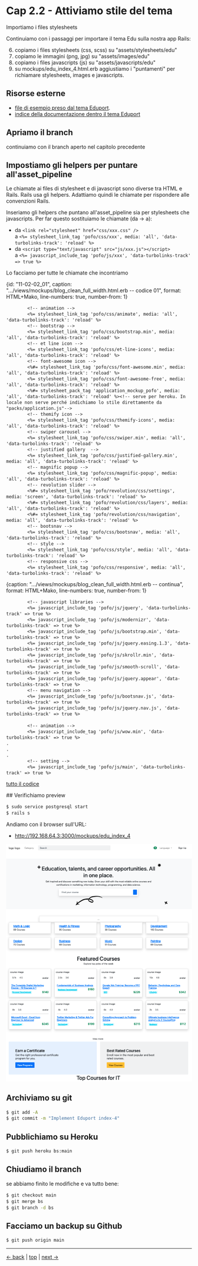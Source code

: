 # <a name="top"></a> Cap 2.2 - Attiviamo stile del tema

Importiamo i files stylesheets

Continuiamo con i passaggi per importare il tema Edu sulla nostra app Rails:

6. copiamo i files stylesheets (css, scss) su "assets/stylesheets/edu"
7. copiamo le immagini (png, jpg) su "assets/images/edu"
8. copiamo i files javascripts (js) su "assets/javascripts/edu"
9. su mockups/edu_index_4.html.erb aggiustiamo i "puntamenti" per richiamare stylesheets, images e javascripts.



## Risorse esterne

- [file di esempio preso dal tema Eduport](file:///Users/FB/eduport_v1.2.0/template/index-4.html).
- [indice della documentazione dentro il tema Eduport](file:///Users/FB/eduport_v1.2.0/template/docs/index.html)



## Apriamo il branch

continuiamo con il branch aperto nel capitolo precedente



## Impostiamo gli helpers per puntare all'asset_pipeline

Le chiamate ai files di stylesheet e di javascript sono diverse tra HTML e Rails. Rails usa gli helpers. Adattiamo quindi le chiamate per rispondere alle convenzioni Rails.

Inseriamo gli helpers che puntano all'asset_pipeline sia per stylesheets che javascripts.
Per far questo sostituiamo le chiamate (da -> a):

- da `<link rel="stylesheet" href="css/xxx.css" />` <br/>
  a  `<%= stylesheet_link_tag 'pofo/css/xxx', media: 'all', 'data-turbolinks-track': 'reload' %>`
- da `<script type="text/javascript" src="js/xxx.js"></script>`  <br/>
  a  `<%= javascript_include_tag 'pofo/js/xxx', 'data-turbolinks-track' => true %>`

Lo facciamo per tutte le chiamate che incontriamo

{id: "11-02-02_01", caption: ".../views/mockups/blog_clean_full_width.html.erb -- codice 01", format: HTML+Mako, line-numbers: true, number-from: 1}
```
        <!-- animation -->
        <%= stylesheet_link_tag 'pofo/css/animate', media: 'all', 'data-turbolinks-track': 'reload' %>
        <!-- bootstrap -->
        <%= stylesheet_link_tag 'pofo/css/bootstrap.min', media: 'all', 'data-turbolinks-track': 'reload' %>
        <!-- et line icon --> 
        <%= stylesheet_link_tag 'pofo/css/et-line-icons', media: 'all', 'data-turbolinks-track': 'reload' %>
        <!-- font-awesome icon -->
        <%#= stylesheet_link_tag 'pofo/css/font-awesome.min', media: 'all', 'data-turbolinks-track': 'reload' %>
        <%= stylesheet_link_tag 'pofo/css/font-awesome-free', media: 'all', 'data-turbolinks-track': 'reload' %>
        <%#= stylesheet_pack_tag 'application_mockup_pofo', media: 'all', 'data-turbolinks-track': 'reload' %><!-- serve per heroku. In locale non serve perché indichiamo lo stile direttamente da "packs/application.js"-->
        <!-- themify icon -->
        <%= stylesheet_link_tag 'pofo/css/themify-icons', media: 'all', 'data-turbolinks-track': 'reload' %>
        <!-- swiper carousel -->
        <%= stylesheet_link_tag 'pofo/css/swiper.min', media: 'all', 'data-turbolinks-track': 'reload' %>
        <!-- justified gallery  -->
        <%= stylesheet_link_tag 'pofo/css/justified-gallery.min', media: 'all', 'data-turbolinks-track': 'reload' %>
        <!-- magnific popup -->
        <%= stylesheet_link_tag 'pofo/css/magnific-popup', media: 'all', 'data-turbolinks-track': 'reload' %>
        <!-- revolution slider -->
        <%#= stylesheet_link_tag 'pofo/revolution/css/settings', media: 'screen', 'data-turbolinks-track': 'reload' %>
        <%#= stylesheet_link_tag 'pofo/revolution/css/layers', media: 'all', 'data-turbolinks-track': 'reload' %>
        <%#= stylesheet_link_tag 'pofo/revolution/css/navigation', media: 'all', 'data-turbolinks-track': 'reload' %>
        <!-- bootsnav -->
        <%= stylesheet_link_tag 'pofo/css/bootsnav', media: 'all', 'data-turbolinks-track': 'reload' %>
        <!-- style -->
        <%= stylesheet_link_tag 'pofo/css/style', media: 'all', 'data-turbolinks-track': 'reload' %>
        <!-- responsive css -->
        <%= stylesheet_link_tag 'pofo/css/responsive', media: 'all', 'data-turbolinks-track': 'reload' %>
```


{caption: ".../views/mockups/blog_clean_full_width.html.erb -- continua", format: HTML+Mako, line-numbers: true, number-from: 1}
```
        <!-- javascript libraries -->
        <%= javascript_include_tag 'pofo/js/jquery', 'data-turbolinks-track' => true %>
        <%= javascript_include_tag 'pofo/js/modernizr', 'data-turbolinks-track' => true %>
        <%= javascript_include_tag 'pofo/js/bootstrap.min', 'data-turbolinks-track' => true %>
        <%= javascript_include_tag 'pofo/js/jquery.easing.1.3', 'data-turbolinks-track' => true %>
        <%= javascript_include_tag 'pofo/js/skrollr.min', 'data-turbolinks-track' => true %>
        <%= javascript_include_tag 'pofo/js/smooth-scroll', 'data-turbolinks-track' => true %>
        <%= javascript_include_tag 'pofo/js/jquery.appear', 'data-turbolinks-track' => true %>
        <!-- menu navigation -->
        <%= javascript_include_tag 'pofo/js/bootsnav.js', 'data-turbolinks-track' => true %>
        <%= javascript_include_tag 'pofo/js/jquery.nav.js', 'data-turbolinks-track' => true %>

        <!-- animation -->
        <%= javascript_include_tag 'pofo/js/wow.min', 'data-turbolinks-track' => true %>
.
.
.
        <!-- setting -->
        <%= javascript_include_tag 'pofo/js/main', 'data-turbolinks-track' => true %>

```

[tutto il codice](#11-02-02_01all)













## Verifichiamo preview

```bash
$ sudo service postgresql start
$ rails s
```

Andiamo con il browser sull'URL:

- http://192.168.64.3:3000/mockups/edu_index_4

![fig02](https://github.com/flaviobordonidev/leanpubabrandnewcms/blob/master/15-theme-edu/02-mockups-first-page/01_fig02-edu_index_4.png)



## Archiviamo su git

```bash
$ git add -A
$ git commit -m "Implement Eduport index-4"
```



## Pubblichiamo su Heroku

```bash
$ git push heroku bs:main
```



## Chiudiamo il branch

se abbiamo finito le modifiche e va tutto bene:

```bash
$ git checkout main
$ git merge bs
$ git branch -d bs
```



## Facciamo un backup su Github

```bash
$ git push origin main
```


---

[<- back](https://github.com/flaviobordonidev/leanpubabrandnewcms/blob/master/15-theme-edu/02-mockups-first-page/01_00-import_page.md)
 | [top](#top) |
[next ->](https://github.com/flaviobordonidev/leanpubabrandnewcms/blob/master/15-theme-edu/02-mockups-first-page/01_00-steps.md)
